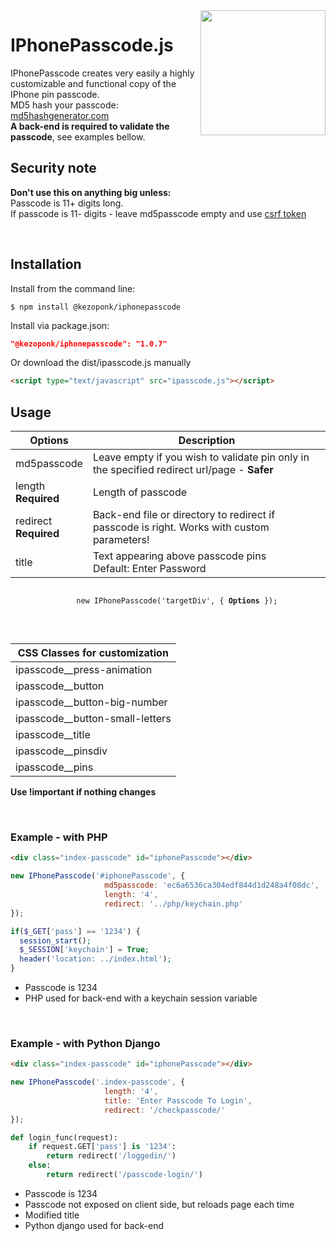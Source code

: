<img width="200" align="right" src="https://user-images.githubusercontent.com/40474222/112726901-00cb9700-8f20-11eb-8dd8-d73d9a8d3473.png">

# IPhonePasscode.js
IPhonePasscode creates very easily a highly customizable and functional copy of the IPhone pin passcode.<br>
MD5 hash your passcode: <a href="https://www.md5hashgenerator.com"> md5hashgenerator.com </a><br>
**A back-end is required to validate the passcode**, see examples bellow.

## Security note
**Don't use this on anything big unless:**
<br>Passcode is 11+ digits long.
<br>If passcode is 11- digits - leave md5passcode empty and use <a href="https://portswigger.net/web-security/csrf/tokens">csrf token</a>

<br>

## Installation
Install from the command line:
```shell
$ npm install @kezoponk/iphonepasscode
```
Install via package.json:
```json
"@kezoponk/iphonepasscode": "1.0.7" 
```
Or download the dist/ipasscode.js manually
```html
<script type="text/javascript" src="ipasscode.js"></script>
```

## Usage

| Options | Description |
| --- | --- |
| md5passcode |Leave empty if you wish to validate pin only in the specified redirect url/page - **Safer** |
| length <br> **Required** |Length of passcode |
| redirect <br> **Required** |Back-end file or directory to redirect if passcode is right. Works with custom parameters! |
| title |Text appearing above passcode pins <br>Default: Enter Password |

<p align="center">
  <code>
    new IPhonePasscode('targetDiv', { <strong>Options</strong> });
  </code>
</p>

<br>

| CSS Classes for customization | 
| --- |
| ipasscode__press-animation  |
| ipasscode__button |
| ipasscode__button-big-number |
| ipasscode__button-small-letters |
| ipasscode__title |
| ipasscode__pinsdiv |
| ipasscode__pins |

**Use !important if nothing changes**

<br>

### Example - with PHP
```html
<div class="index-passcode" id="iphonePasscode"></div>
```
```javascript
new IPhonePasscode('#iphonePasscode', {
                     md5passcode: 'ec6a6536ca304edf844d1d248a4f08dc',
                     length: '4',
                     redirect: '../php/keychain.php'
});
```
```php
if($_GET['pass'] == '1234') {
  session_start();
  $_SESSION['keychain'] = True;
  header('location: ../index.html');
}
```
- Passcode is 1234
- PHP used for back-end with a keychain session variable
<br>

### Example - with Python Django
```html
<div class="index-passcode" id="iphonePasscode"></div>
```
```javascript
new IPhonePasscode('.index-passcode', {
                     length: '4',
                     title: 'Enter Passcode To Login',
                     redirect: '/checkpasscode/'
});
```
```python
def login_func(request):
    if request.GET['pass'] is '1234':
        return redirect('/loggedin/')
    else:
        return redirect('/passcode-login/')
```
- Passcode is 1234
- Passcode not exposed on client side, but reloads page each time 
- Modified title
- Python django used for back-end
